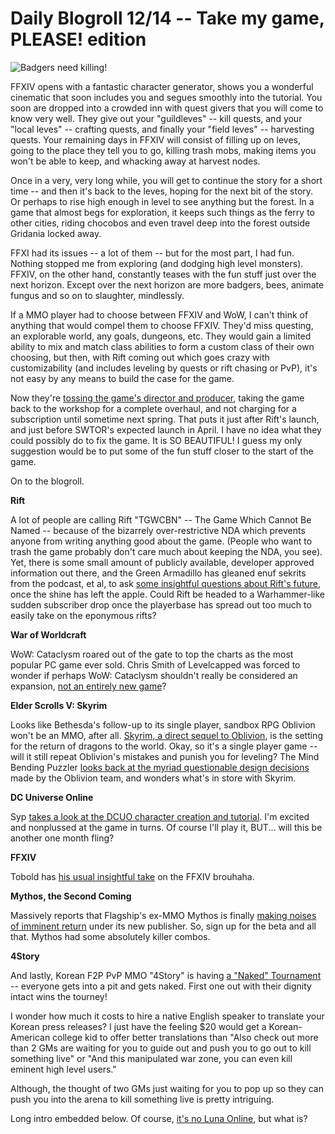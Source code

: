 # Daily Blogroll 12/14 -- Take my game, PLEASE! edition

![](http://westkarana.com/wp-content/uploads/2010/12/ffxiv.png "Badgers need killing!")

FFXIV opens with a fantastic character generator, shows you a wonderful cinematic that soon includes you and segues smoothly into the tutorial. You soon are dropped into a crowded inn with quest givers that you will come to know very well. They give out your "guildleves" -- kill quests, and your "local leves" -- crafting quests, and finally your "field leves" -- harvesting quests. Your remaining days in FFXIV will consist of filling up on leves, going to the place they tell you to go, killing trash mobs, making items you won't be able to keep, and whacking away at harvest nodes.

Once in a very, very long while, you will get to continue the story for a short time -- and then it's back to the leves, hoping for the next bit of the story. Or perhaps to rise high enough in level to see anything but the forest. In a game that almost begs for exploration, it keeps such things as the ferry to other cities, riding chocobos and even travel deep into the forest outside Gridania locked away.

FFXI had its issues -- a lot of them -- but for the most part, I had fun. Nothing stopped me from exploring (and dodging high level monsters). FFXIV, on the other hand, constantly teases with the fun stuff just over the next horizon. Except over the next horizon are more badgers, bees, animate fungus and so on to slaughter, mindlessly.

If a MMO player had to choose between FFXIV and WoW, I can't think of anything that would compel them to choose FFXIV. They'd miss questing, an explorable world, any goals, dungeons, etc. They would gain a limited ability to mix and match class abilities to form a custom class of their own choosing, but then, with Rift coming out which goes crazy with customizability (and includes leveling by quests or rift chasing or PvP), it's not easy by any means to build the case for the game.

Now they're [tossing the game's director and producer](http://multiplayerblog.mtv.com/2010/12/10/final-fantasy-xiv-ps3-delay/), taking the game back to the workshop for a complete overhaul, and not charging for a subscription until sometime next spring. That puts it just after Rift's launch, and just before SWTOR's expected launch in April. I have no idea what they could possibly do to fix the game. It is SO BEAUTIFUL! I guess my only suggestion would be to put some of the fun stuff closer to the start of the game.

On to the blogroll.


**Rift**

A lot of people are calling Rift "TGWCBN" -- The Game Which Cannot Be Named -- because of the bizarrely over-restrictive NDA which prevents anyone from writing anything good about the game. (People who want to trash the game probably don't care much about keeping the NDA, you see). Yet, there is some small amount of publicly available, developer approved information out there, and the Green Armadillo has gleaned enuf sekrits from the podcast, et al, to ask [some insightful questions about Rift's future](http://playervsdeveloper.blogspot.com/2010/12/leaning-towers-of-telara.html), once the shine has left the apple. Could Rift be headed to a Warhammer-like sudden subscriber drop once the playerbase has spread out too much to easily take on the eponymous rifts?

**War of Worldcraft**

WoW: Cataclysm roared out of the gate to top the charts as the most popular PC game ever sold. Chris Smith of Levelcapped was forced to wonder if perhaps WoW: Cataclysm shouldn't really be considered an expansion, [not an entirely new game](http://levelcapped.com/2010/12/your-opinion-counts-expansion-or-game/)? 

**Elder Scrolls V: Skyrim**

Looks like Bethesda's follow-up to its single player, sandbox RPG Oblivion won't be an MMO, after all. [Skyrim, a direct sequel to Oblivion](http://elderscrolls.wikia.com/wiki/Skyrim), is the setting for the return of dragons to the world. Okay, so it's a single player game -- will it still repeat Oblivion's mistakes and punish you for leveling? The Mind Bending Puzzler [looks back at the myriad questionable design decisions](http://mindbendingpuzzles.blogspot.com/2010/12/are-single-player-gamers-more-forgiving.html) made by the Oblivion team, and wonders what's in store with Skyrim.

**DC Universe Online**

Syp [takes a look at the DCUO character creation and tutorial](http://biobreak.wordpress.com/2010/12/11/dcuo-tutorial-impressions/). I'm excited and nonplussed at the game in turns. Of course I'll play it, BUT... will this be another one month fling?

**FFXIV**

Tobold has [his usual insightful take](http://tobolds.blogspot.com/2010/12/chronicle-of-death-foretold.html) on the FFXIV brouhaha.

**Mythos, the Second Coming**

Massively reports that Flagship's ex-MMO Mythos is finally [making noises of imminent return](http://massively.joystiq.com/2010/12/10/mythos-inches-closer-to-closed-beta/) under its new publisher. So, sign up for the beta and all that. Mythos had some absolutely killer combos.

**4Story**

And lastly, Korean F2P PvP MMO "4Story" is having [a "Naked" Tournament](http://www.gamerslifeline.com/news-4story-launches-naked-tournament/) -- everyone gets into a pit and gets naked. First one out with their dignity intact wins the tourney!

I wonder how much it costs to hire a native English speaker to translate your Korean press releases? I just have the feeling $20 would get a Korean-American college kid to offer better translations than "Also check out more than 2 GMs are waiting for you to guide out and push you to go out to kill something live" or "And this manipulated war zone, you can even kill eminent high level users."

Although, the thought of two GMs just waiting for you to pop up so they can push you into the arena to kill something live is pretty intriguing.

Long intro embedded below. Of course, [it's no Luna Online](http://www.youtube.com/watch?v=CJr-CKII4T8), but what is?





